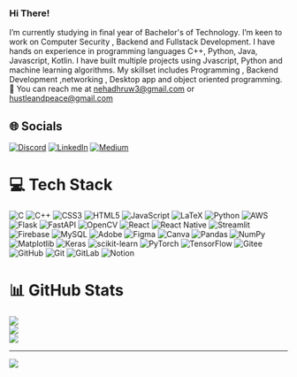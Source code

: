 <!-- Level 1 :simple bio and tats -->
<!--**neha222222/neha222222** is a ✨ _special_ ✨ repository because its `README.md` (this file) appears on your GitHub profile. -->

### Hi There!
I’m currently studying in final year of Bachelor's of Technology. I’m keen to work on Computer Security , Backend and Fullstack Development. I have hands on experience in programming languages C++, Python, Java, Javascript, Kotlin. I have built multiple projects using Jvascript, Python and machine learning algorithms. My skillset includes Programming , Backend Development ,networking , Desktop app and object oriented programming.
📧 You can reach me at nehadhruw3@gmail.com or hustleandpeace@gmail.com


<!-- Githubb Stats from [![Anurag's GitHub stats](https://github-readme-stats.vercel.app/api?username=anuraghazra)](https://github.com/anuraghazra/github-readme-stats) -->
<!--[![Neha's GitHub stats](https://github-readme-stats.vercel.app/api?username=neha222222&theme=transparent&show_icons=true)](https://github.com/anuraghazra/github-readme-stats)-->

## 🌐 Socials
[![Discord](https://img.shields.io/badge/Discord-%237289DA.svg?logo=discord&logoColor=white)](https://discord.gg/_nehadhruw) [![LinkedIn](https://img.shields.io/badge/LinkedIn-%230077B5.svg?logo=linkedin&logoColor=white)](https://linkedin.com/in/https://www.linkedin.com/in/neha-dhruw/) [![Medium](https://img.shields.io/badge/Medium-12100E?logo=medium&logoColor=white)](https://medium.com/@https://medium.com/@nehadhruw3) 

# 💻 Tech Stack
![C](https://img.shields.io/badge/c-%2300599C.svg?style=flat-square&logo=c&logoColor=white) ![C++](https://img.shields.io/badge/c++-%2300599C.svg?style=flat-square&logo=c%2B%2B&logoColor=white) ![CSS3](https://img.shields.io/badge/css3-%231572B6.svg?style=flat-square&logo=css3&logoColor=white) ![HTML5](https://img.shields.io/badge/html5-%23E34F26.svg?style=flat-square&logo=html5&logoColor=white) ![JavaScript](https://img.shields.io/badge/javascript-%23323330.svg?style=flat-square&logo=javascript&logoColor=%23F7DF1E) ![LaTeX](https://img.shields.io/badge/latex-%23008080.svg?style=flat-square&logo=latex&logoColor=white) ![Python](https://img.shields.io/badge/python-3670A0?style=flat-square&logo=python&logoColor=ffdd54) ![AWS](https://img.shields.io/badge/AWS-%23FF9900.svg?style=flat-square&logo=amazon-aws&logoColor=white) ![Flask](https://img.shields.io/badge/flask-%23000.svg?style=flat-square&logo=flask&logoColor=white) ![FastAPI](https://img.shields.io/badge/FastAPI-005571?style=flat-square&logo=fastapi) ![OpenCV](https://img.shields.io/badge/opencv-%23white.svg?style=flat-square&logo=opencv&logoColor=white) ![React](https://img.shields.io/badge/react-%2320232a.svg?style=flat-square&logo=react&logoColor=%2361DAFB) ![React Native](https://img.shields.io/badge/react_native-%2320232a.svg?style=flat-square&logo=react&logoColor=%2361DAFB) ![Streamlit](https://img.shields.io/badge/Streamlit-%23FE4B4B.svg?style=flat-square&logo=streamlit&logoColor=white) ![Firebase](https://img.shields.io/badge/firebase-a08021?style=flat-square&logo=firebase&logoColor=ffcd34) ![MySQL](https://img.shields.io/badge/mysql-4479A1.svg?style=flat-square&logo=mysql&logoColor=white) ![Adobe](https://img.shields.io/badge/adobe-%23FF0000.svg?style=flat-square&logo=adobe&logoColor=white) ![Figma](https://img.shields.io/badge/figma-%23F24E1E.svg?style=flat-square&logo=figma&logoColor=white) ![Canva](https://img.shields.io/badge/Canva-%2300C4CC.svg?style=flat-square&logo=Canva&logoColor=white) ![Pandas](https://img.shields.io/badge/pandas-%23150458.svg?style=flat-square&logo=pandas&logoColor=white) ![NumPy](https://img.shields.io/badge/numpy-%23013243.svg?style=flat-square&logo=numpy&logoColor=white) ![Matplotlib](https://img.shields.io/badge/Matplotlib-%23ffffff.svg?style=flat-square&logo=Matplotlib&logoColor=black) ![Keras](https://img.shields.io/badge/Keras-%23D00000.svg?style=flat-square&logo=Keras&logoColor=white) ![scikit-learn](https://img.shields.io/badge/scikit--learn-%23F7931E.svg?style=flat-square&logo=scikit-learn&logoColor=white) ![PyTorch](https://img.shields.io/badge/PyTorch-%23EE4C2C.svg?style=flat-square&logo=PyTorch&logoColor=white) ![TensorFlow](https://img.shields.io/badge/TensorFlow-%23FF6F00.svg?style=flat-square&logo=TensorFlow&logoColor=white) ![Gitee](https://img.shields.io/badge/Gitee-C71D23?style=flat-square&logo=gitee&logoColor=white) ![GitHub](https://img.shields.io/badge/github-%23121011.svg?style=flat-square&logo=github&logoColor=white) ![Git](https://img.shields.io/badge/git-%23F05033.svg?style=flat-square&logo=git&logoColor=white) ![GitLab](https://img.shields.io/badge/gitlab-%23181717.svg?style=flat-square&logo=gitlab&logoColor=white) ![Notion](https://img.shields.io/badge/Notion-%23000000.svg?style=flat-square&logo=notion&logoColor=white)
# 📊 GitHub Stats
![](https://github-readme-stats.vercel.app/api?username=neha222222&theme=transparent&hide_border=false&include_all_commits=false&count_private=true)<br/>
![](https://github-readme-streak-stats.herokuapp.com/?user=neha222222&theme=transparent&hide_border=false)<br/>
![](https://github-readme-stats.vercel.app/api/top-langs/?username=neha222222&theme=transparent&hide_border=false&include_all_commits=false&count_private=true&layout=compact)

---
[![](https://visitcount.itsvg.in/api?id=neha222222&icon=2&color=1)](https://visitcount.itsvg.in)

<!-- Proudly created with GPRM ( https://gprm.itsvg.in ) -->

